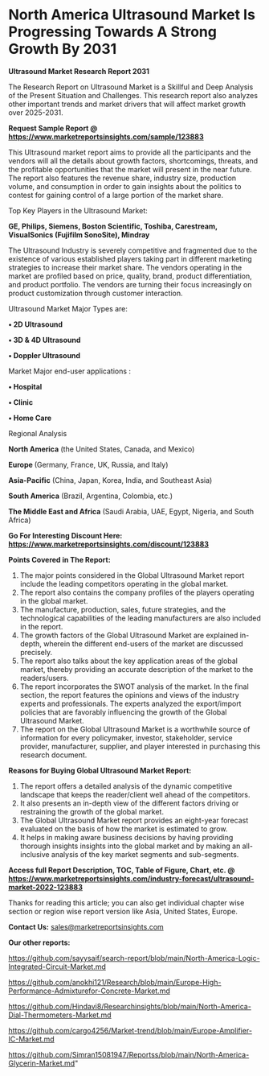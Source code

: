 # North America Ultrasound Market Is Progressing Towards A Strong Growth By 2031

<strong>Ultrasound Market Research Report 2031</strong>

The Research Report on Ultrasound Market is a Skillful and Deep Analysis of the Present Situation and Challenges. This research report also analyzes other important trends and market drivers that will affect market growth over 2025-2031.

<strong>Request Sample Report @ <a href=https://www.marketreportsinsights.com/sample/123883>https://www.marketreportsinsights.com/sample/123883</a></strong>

This Ultrasound market report aims to provide all the participants and the vendors will all the details about growth factors, shortcomings, threats, and the profitable opportunities that the market will present in the near future. The report also features the revenue share, industry size, production volume, and consumption in order to gain insights about the politics to contest for gaining control of a large portion of the market share.

Top Key Players in the Ultrasound Market:

<strong>GE, Philips, Siemens, Boston Scientific, Toshiba, Carestream, VisualSonics (Fujifilm SonoSite), Mindray</strong>

The Ultrasound Industry is severely competitive and fragmented due to the existence of various established players taking part in different marketing strategies to increase their market share. The vendors operating in the market are profiled based on price, quality, brand, product differentiation, and product portfolio. The vendors are turning their focus increasingly on product customization through customer interaction.

Ultrasound Market Major Types are:

<strong>• 2D Ultrasound

• 3D & 4D Ultrasound

• Doppler Ultrasound</strong>

Market Major end-user applications :

<strong>• Hospital

• Clinic

• Home Care</strong>

Regional Analysis

</u><strong><b>North America</b></strong> (the United States, Canada, and Mexico)

<strong><b>Europe </b></strong>(Germany, France, UK, Russia, and Italy)

<strong><b>Asia-Pacific</b></strong> (China, Japan, Korea, India, and Southeast Asia)

<strong><b>South America</b></strong> (Brazil, Argentina, Colombia, etc.)

<strong><b>The Middle East and Africa</b></strong> (Saudi Arabia, UAE, Egypt, Nigeria, and South Africa)

<strong>Go For Interesting Discount Here: <a href=https://www.marketreportsinsights.com/discount/123883>https://www.marketreportsinsights.com/discount/123883</a></strong>

<strong>Points Covered in The Report:</strong>
<ol>
  <li>The major points considered in the Global Ultrasound Market report include the leading competitors operating in the global market.</li>
  <li>The report also contains the company profiles of the players operating in the global market.</li>
  <li>The manufacture, production, sales, future strategies, and the technological capabilities of the leading manufacturers are also included in the report.</li>
  <li>The growth factors of the Global Ultrasound Market are explained in-depth, wherein the different end-users of the market are discussed precisely.</li>
  <li>The report also talks about the key application areas of the global market, thereby providing an accurate description of the market to the readers/users.</li>
  <li>The report incorporates the SWOT analysis of the market. In the final section, the report features the opinions and views of the industry experts and professionals. The experts analyzed the export/import policies that are favorably influencing the growth of the Global Ultrasound Market.</li>
  <li>The report on the Global Ultrasound Market is a worthwhile source of information for every policymaker, investor, stakeholder, service provider, manufacturer, supplier, and player interested in purchasing this research document.</li>
</ol>
<strong>Reasons for Buying Global Ultrasound Market Report:</strong>

<ol>
  <li>The report offers a detailed analysis of the dynamic competitive landscape that keeps the reader/client well ahead of the competitors.</li>
  <li>It also presents an in-depth view of the different factors driving or restraining the growth of the global market.</li>
  <li>The Global Ultrasound Market report provides an eight-year forecast evaluated on the basis of how the market is estimated to grow.</li>
  <li>It helps in making aware business decisions by having providing thorough insights insights into the global market and by making an all-inclusive analysis of the key market segments and sub-segments.</li>
</ol>
<strong>Access full Report Description, TOC, Table of Figure, Chart, etc. @ <a href=https://www.marketreportsinsights.com/industry-forecast/ultrasound-market-2022-123883>https://www.marketreportsinsights.com/industry-forecast/ultrasound-market-2022-123883</a></strong>


Thanks for reading this article; you can also get individual chapter wise section or region wise report version like Asia, United States, Europe.

<strong>Contact Us:</strong>
sales@marketreportsinsights.com

<strong>Our other reports:</strong>

<a href=https://github.com/sayysaif/search-report/blob/main/North-America-Logic-Integrated-Circuit-Market.md>https://github.com/sayysaif/search-report/blob/main/North-America-Logic-Integrated-Circuit-Market.md</a>

<a href=https://github.com/anokhi121/Research/blob/main/Europe-High-Performance-Admixturefor-Concrete-Market.md>https://github.com/anokhi121/Research/blob/main/Europe-High-Performance-Admixturefor-Concrete-Market.md</a>

<a href=https://github.com/Hindavi8/Researchinsights/blob/main/North-America-Dial-Thermometers-Market.md>https://github.com/Hindavi8/Researchinsights/blob/main/North-America-Dial-Thermometers-Market.md</a>

<a href=https://github.com/cargo4256/Market-trend/blob/main/Europe-Amplifier-IC-Market.md>https://github.com/cargo4256/Market-trend/blob/main/Europe-Amplifier-IC-Market.md</a>

<a href=https://github.com/Simran15081947/Reportss/blob/main/North-America-Glycerin-Market.md>https://github.com/Simran15081947/Reportss/blob/main/North-America-Glycerin-Market.md</a>"
